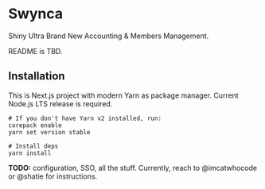 # Swynca

Shiny Ultra Brand New Accounting & Members Management.

README is TBD.

## Installation

This is Next.js project with modern Yarn as package manager.
Current Node.js LTS release is required.

```shell
# If you don't have Yarn v2 installed, run:
corepack enable
yarn set version stable

# Install deps
yarn install
```

**TODO:** configuration, SSO, all the stuff. Currently, reach to @imcatwhocode or @shatie for instructions.
